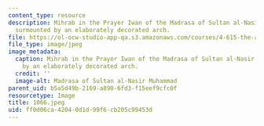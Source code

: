 ```yaml
---
content_type: resource
description: Mihrab in the Prayer Iwan of the Madrasa of Sultan al-Nasir Muhammad,
  surmounted by an elaborately decorated arch.
file: https://ol-ocw-studio-app-qa.s3.amazonaws.com/courses/4-615-the-architecture-of-cairo-spring-2002/ff0d06ca42040d1d99f6cb205c99453d_1066.jpeg
file_type: image/jpeg
image_metadata:
  caption: Mihrab in the Prayer Iwan of the Madrasa of Sultan al-Nasir Muhammad, surmounted
    by an elaborately decorated arch.
  credit: ''
  image-alt: Madrasa of Sultan al-Nasir Muhammad
parent_uid: b5a5d49b-2169-a890-6fd3-f15eef9cfc0f
resourcetype: Image
title: 1066.jpeg
uid: ff0d06ca-4204-0d1d-99f6-cb205c99453d
---
```

